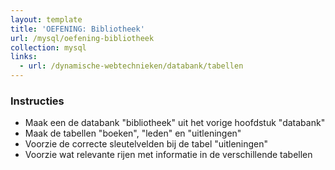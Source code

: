 ```yaml
---
layout: template
title: 'OEFENING: Bibliotheek'
url: /mysql/oefening-bibliotheek
collection: mysql
links:
  - url: /dynamische-webtechnieken/databank/tabellen
---
```

<div class="highlight">
    <h3>Instructies</h3>
    <ul>
        <li>Maak een de databank "bibliotheek" uit het vorige hoofdstuk "databank"</li>
        <li>Maak de tabellen "boeken", "leden" en "uitleningen"</li>
        <li>Voorzie de correcte sleutelvelden bij de tabel "uitleningen"</li>
        <li>Voorzie wat relevante rijen met informatie in de verschillende tabellen</li>
    </ul>
</div>
